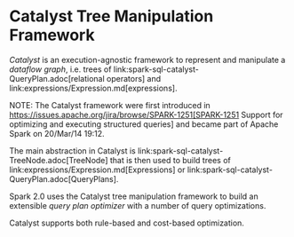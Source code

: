 # Catalyst Tree Manipulation Framework

*Catalyst* is an execution-agnostic framework to represent and manipulate a *dataflow graph*, i.e. trees of link:spark-sql-catalyst-QueryPlan.adoc[relational operators] and link:expressions/Expression.md[expressions].

NOTE: The Catalyst framework were first introduced in https://issues.apache.org/jira/browse/SPARK-1251[SPARK-1251 Support for optimizing and executing structured queries] and became part of Apache Spark on 20/Mar/14 19:12.

The main abstraction in Catalyst is link:spark-sql-catalyst-TreeNode.adoc[TreeNode] that is then used to build trees of link:expressions/Expression.md[Expressions] or link:spark-sql-catalyst-QueryPlan.adoc[QueryPlans].

Spark 2.0 uses the Catalyst tree manipulation framework to build an extensible *query plan optimizer* with a number of query optimizations.

Catalyst supports both rule-based and cost-based optimization.
